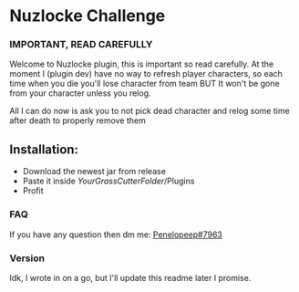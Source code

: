 # Nuzlocke Challenge

### IMPORTANT, READ CAREFULLY
Welcome to Nuzlocke plugin, this is important so read carefully. At the moment I (plugin dev) have no way to refresh player characters, so each time when you die you'll lose character from team BUT It won't be gone from your character unless you relog.

All I can do now is ask you to not pick dead character and relog some time after death to properly remove them

## Installation:

- Download the newest jar from release
- Paste it inside *YourGrassCutterFolder*/Plugins
- Profit

### FAQ

If you have any question then dm me: <a href="https://discord.com/users/276265598508466176">Penelopeep#7963</a>


### Version
Idk, I wrote in on a go, but I'll update this readme later I promise.